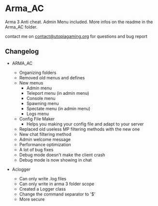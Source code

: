 # Arma_AC

Arma 3 Anti cheat.
Admin Menu included. 
More infos on the readme in the Arma_AC folder.

contact me on contact@utopiagaming.org for questions and bug report

## Changelog

- ARMA_AC
  - Organizing folders
  - Removed old menus and defines
  - New menus
    - Admin menu 
    - Teleport menu (in admin menu)
    - Console menu
    - Spawning menu
    - Spectate menu (in admin menu)
    - Logs menu
  - Config File Maker 
    * Helps you making your config file and adapt to your server
  - Replaced old useless MP filtering methods with the new one
  - New chat filtering method
  - Admin welcome message
  - Performance optimization
  - A lot of bug fixes
  - Debug mode doesn't make the client crash
  - Debug mode is now showing in chat

- Aclogger
  - Can only write .log files
  - Can only write in arma 3 folder scope
  - Created a Logger class
  - Change the command separator to '$'
  - More secure


